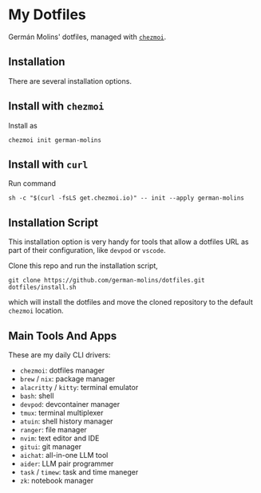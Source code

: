 # My Dotfiles

Germán Molins' dotfiles, managed with [`chezmoi`](https://github.com/twpayne/chezmoi).

## Installation

There are several installation options.

## Install with `chezmoi`

Install as

    chezmoi init german-molins

## Install with `curl`

Run command

    sh -c "$(curl -fsLS get.chezmoi.io)" -- init --apply german-molins

## Installation Script

This installation option is very handy for tools that allow a dotfiles URL as
part of their configuration, like `devpod` or `vscode`.

Clone this repo and run the installation script,

    git clone https://github.com/german-molins/dotfiles.git
    dotfiles/install.sh

which will install the dotfiles and move the cloned repository to the default
`chezmoi` location.

## Main Tools And Apps

These are my daily CLI drivers:

- `chezmoi`: dotfiles manager
- `brew` / `nix`: package manager
- `alacritty` / `kitty`: terminal emulator
- `bash`: shell
- `devpod`: devcontainer manager
- `tmux`: terminal multiplexer
- `atuin`: shell history manager
- `ranger`: file manager
- `nvim`: text editor and IDE
- `gitui`: git manager
- `aichat`: all-in-one LLM tool
- `aider`: LLM pair programmer
- `task` / `timew`: task and time maneger
- `zk`: notebook manager
